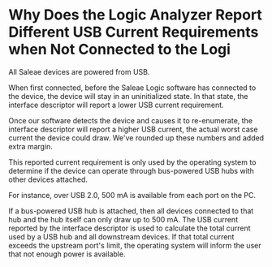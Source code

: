 # Why Does the Logic Analyzer Report Different USB Current Requirements when Not Connected to the Logi

All Saleae devices are powered from USB.

When first connected, before the Saleae Logic software has connected to the device, the device will stay in an uninitialized state. In that state, the interface descriptor will report a lower USB current requirement.

Once our software detects the device and causes it to re-enumerate, the interface descriptor will report a higher USB current, the actual worst case current the device could draw. We've rounded up these numbers and added extra margin.

This reported current requirement is only used by the operating system to determine if the device can operate through bus-powered USB hubs with other devices attached.

For instance, over USB 2.0, 500 mA is available from each port on the PC.

If a bus-powered USB hub is attached, then all devices connected to that hub and the hub itself can only draw up to 500 mA. The USB current reported by the interface descriptor is used to calculate the total current used by a USB hub and all downstream devices. If that total current exceeds the upstream port's limit, the operating system will inform the user that not enough power is available.

